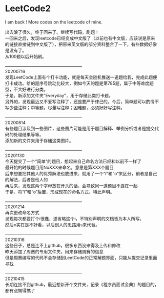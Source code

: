 # LeetCode2
I am back ! More codes on the leetcode of mine.

出去浪了很久，终于回来了。继续写代码，刷题！</br>
一回来之后，发现leetcode已经变成中文版了（以前也有中文版，应该说是原来的链接直接链到中文版了），把原来英文版的部分资料整合了一下，有些数据好像是没有了。</br>
从100题以后开始刷。

——————————————————</br>
20200716</br>
发现LeetCode上面有个打卡功能，就是每天会随机推送一道题给我，完成此题便打卡成功。给的题序号跳动比较大，例如今天的题是第785题，属于中等难度题型，不大好进行分类。</br>
于是，新添加文件夹“Everyday”，用于存储此类打卡题。</br>
另外的，发现最近又不爱写注释了，还是要严于律己的。今后，简单题可以酌情不写少些注释；中等题，尽量写注释；困难题，必须好好写注释。</br>

——————————————————</br>
20200814</br>
有些题目涉及到一些图片，这些图片可能是用于题目解释、举例分析或者是提交代码的处理结果等等。</br>
添加新的文件夹用于存储这类图片。</br>

——————————————————</br>
20201130</br>
今天提交了一个“简单”的题目，想起来自己命名方法已经和以前不一样了</br>
最开始的时候题目用NoXXX来命名，意思是第XXX个题目</br>
后来想要把其他人的优秀解法也放进来，就用了一个“i”和“o”来区分，前者是自己的解法，后者是他人的</br>
再后来，发现这两个字母放在开头的话，会导致同一道题目不连在一起</br>
于是，将“i”和“o”后置，形成现在的命名方式，特此声明。</br>

——————————————————</br>
20201214</br>
再次更改命名方式</br>
发现每次都要打个i很蠢，遂省略这个i，不特别声明的文档皆为本人所写。</br>
然后o实在是不好看，以后别人的思路用s来代替。</br>

——————————————————</br>
20210316</br>
这些日子，总是连不上github，很多东西没来得及上传和修改</br>
昨天添加了周赛的专用文件夹，用来存储周赛的信息</br>
但是周赛编写的代码不会存储到LeetCode的正常解题界面，只能从提交记录里面寻找</br>

——————————————————</br>
20210415</br>
长期连接不到github，最近想新开个文件夹，记录《程序员面试金典》的题目的，都有点懒得搞了</br>
